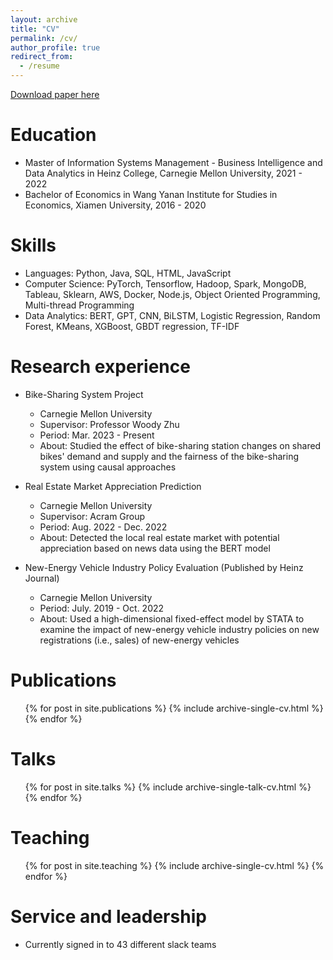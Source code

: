 ```yaml
---
layout: archive
title: "CV"
permalink: /cv/
author_profile: true
redirect_from:
  - /resume
---
```


[Download paper here](http://academicpages.github.io/files/Resume_JingyanJiang.pdf)

Education
======
* Master of Information Systems Management - Business Intelligence and Data Analytics in Heinz College, Carnegie Mellon University, 2021 - 2022
* Bachelor of Economics in Wang Yanan Institute for Studies in Economics, Xiamen University, 2016 - 2020

Skills
======
* Languages: Python, Java, SQL, HTML, JavaScript
* Computer Science: PyTorch, Tensorflow, Hadoop, Spark, MongoDB, Tableau, Sklearn, AWS, Docker, Node.js, Object Oriented Programming, Multi-thread Programming
* Data Analytics: BERT, GPT, CNN, BiLSTM, Logistic Regression, Random Forest, KMeans, XGBoost, GBDT regression, TF-IDF 

Research experience
======
* Bike-Sharing System Project
  * Carnegie Mellon University
  * Supervisor: Professor Woody Zhu
  * Period: Mar. 2023 - Present
  * About: Studied the effect of bike-sharing station changes on shared bikes' demand and supply and the fairness of the bike-sharing system using causal approaches

* Real Estate Market Appreciation Prediction 
  * Carnegie Mellon University
  * Supervisor: Acram Group
  * Period: Aug. 2022 - Dec. 2022
  * About: Detected the local real estate market with potential appreciation based on news data using the BERT model
    
* New-Energy Vehicle Industry Policy Evaluation (Published by Heinz Journal)
  * Carnegie Mellon University
  * Period: July. 2019 - Oct. 2022
  * About: Used a high-dimensional fixed-effect model by STATA to examine the impact of new-energy vehicle industry policies on new registrations (i.e., sales) of new-energy vehicles
  


Publications
======
  <ul>{% for post in site.publications %}
    {% include archive-single-cv.html %}
  {% endfor %}</ul>
  
Talks
======
  <ul>{% for post in site.talks %}
    {% include archive-single-talk-cv.html %}
  {% endfor %}</ul>
  
Teaching
======
  <ul>{% for post in site.teaching %}
    {% include archive-single-cv.html %}
  {% endfor %}</ul>
  
Service and leadership
======
* Currently signed in to 43 different slack teams
